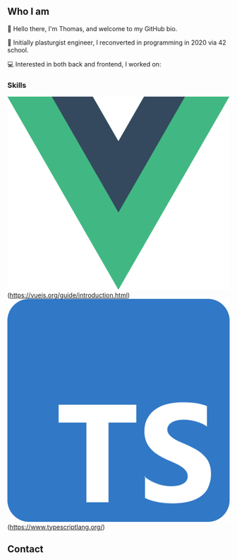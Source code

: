 ## Who I am

👋 Hello there, I'm Thomas, and welcome to my GitHub bio.

💼 Initially plasturgist engineer, I reconverted in programming in 2020 via 42 school.

💻 Interested in both back and frontend, I worked on:

### Skills
![img_vuejs](/img/vuejs_logo.svg)(https://vuejs.org/guide/introduction.html)
![img_ts](/img/ts_logo.svg)(https://www.typescriptlang.org/)

        
## Contact



<!--
**Totolosa/Totolosa** is a ✨ _special_ ✨ repository because its `README.md` (this file) appears on your GitHub profile.

Here are some ideas to get you started:

- 🔭 I’m currently working on ...
- 🌱 I’m currently learning ...
- 👯 I’m looking to collaborate on ...
- 🤔 I’m looking for help with ...
- 💬 Ask me about ...
- 📫 How to reach me: ...
- 😄 Pronouns: ...
- ⚡ Fun fact: ...
-->
